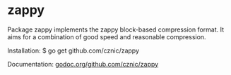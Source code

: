 zappy
=====

Package zappy implements the zappy block-based compression format.  It aims for
a combination of good speed and reasonable compression.

Installation: $ go get github.com/cznic/zappy

Documentation: [godoc.org/github.com/cznic/zappy](http://godoc.org/github.com/cznic/zappy)
